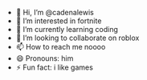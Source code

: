 - 👋 Hi, I’m @cadenalewis
- 👀 I’m interested in fortnite
- 🌱 I’m currently learning coding
- 💞️ I’m looking to collaborate on roblox
- 📫 How to reach me noooo
- 😄 Pronouns: him
- ⚡ Fun fact: i like games

<!---
cadenalewis/cadenalewis is a ✨ special ✨ repository because its `README.md` (this file) appears on your GitHub profile.
You can click the Preview link to take a look at your changes.
--->
